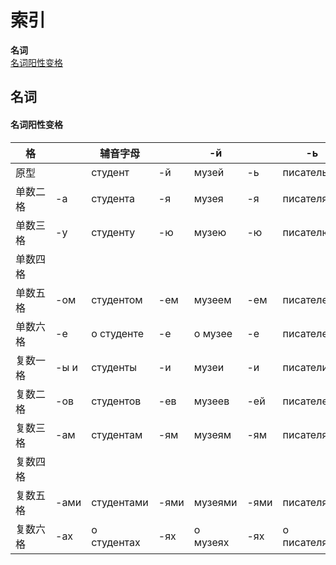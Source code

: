 # 索引

**名词**  
[名词阳性变格](#名词阳性变格)  


## 名词
#### 名词阳性变格
|格||辅音字母||-й||-ь||-ий|
|--------|----|------------|----|------------|----|------------|----|------------|
|原型　　|    |студент     |-й  |музей    |-ь  |писатель    |-ий  |санаторий    |
|单数二格|-а  |студента    |-я  |музея    |-я  |писателя    |-ия  |санатория    |
|单数三格|-у  |студенту    |-ю  |музею    |-ю  |писателю    |-ию  |санаторию    |
|单数四格|||||||||
|单数五格|-ом |студентом   |-ем |музеем   |-ем |писателем   |-ием |санаторием   |
|单数六格|-е  |о студенте  |-е  |о музее  |-е  |писателе    |-ии  |о санатории  |
|复数一格|-ы и|студенты    |-и  |музеи    |-и  |писатели    |-ии  |санатории    |
|复数二格|-ов |студентов   |-ев |музеев   |-ей |писателей   |-иев |санаториев   |
|复数三格|-ам |студентам   |-ям |музеям   |-ям |писателям   |-иям |санаториям   |
|复数四格|||||||||
|复数五格|-ами|студентами  |-ями|музеями  |-ями|писателями  |-иями|санаториями  |
|复数六格|-ах |о студентах |-ях |о музеях |-ях |о писателях |-иях |о санаториях |
